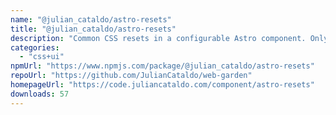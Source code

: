 ```yaml
---
name: "@julian_cataldo/astro-resets"
title: "@julian_cataldo/astro-resets"
description: "Common CSS resets in a configurable Astro component. Only needed CSS is injected into critical path."
categories:
  - "css+ui"
npmUrl: "https://www.npmjs.com/package/@julian_cataldo/astro-resets"
repoUrl: "https://github.com/JulianCataldo/web-garden"
homepageUrl: "https://code.juliancataldo.com/component/astro-resets"
downloads: 57
---
```

